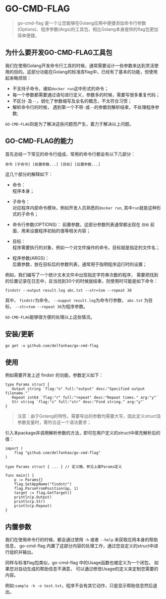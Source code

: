 # GO-CMD-FLAG

> go-cmd-flag 是一个让您能够在Golang应用中便捷添加命令行参数(Options)、程序参数(Args)的工具包，相比Golang本身提供的flag包更加简单便捷。

## 为什么要开发GO-CMD-FLAG工具包

我们在使用Golang开发命令行工具的时候，通常需要设计一些参数来达到灵活使用的目的。这部分功能在Golang的标准库flag中，已经有了基本的功能，但使用起来略烦琐：

- 不支持子命令，诸如``docker run``这中形式的命令；
- 每一个参数都需要通过语句进行定义，参数多的时候，需要写很多重复代码；
- 不区分``-``及``--``，弱化了参数缩写及全名的概念，不太符合习惯；  
- 解析命令行的时候， 遇到第一个不带``-``或``--``的参数则解析结束，不处理程序参数;

``GO-CMD-FLAG``则是为了解决这些问题而产生，着力于解决以上问题。

## GO-CMD-FLAG的能力

首先总结一下常见的命令行组成，常用的命令行都会有以下几部分：

``命令 [子命令] [前置参数...] [目标] [后置参数...]``

这几个部分的解释如下：

- 命令：   
  程序本身；
  
- 子命令：   
  对应程序内部命令模块，例如开发人员熟悉的``docker run``, 其中``run``就是这种形式的子命令；
  
- 命令行参数(OPTIONS)：
  前置参数，这部分参数列表通常都出现在 ``目标`` 前面，用来设置程序初始的值等相关内容；
  
- 目标：   
  程序需要执行的对象，例如一个对文件操作的命令，目标就是指定的文件名；
  
- 程序参数(ARGS)：   
  后置参数，放在目标后的参数列表，通常用于指明程序运行时的设置；
  
例如，我们编写了一个统计文本文件中出现指定字符串次数的程序， 需要把找到的位置记录在日志中，且当找到30个的时候就结束，则使用时可能是如下命令：

``findstr --output result.log abc.txt --str=tom --repeat 30``

其中， ``findstr``为命令， ``--oupput result.log``为命令行参数， ``abc.txt`` 为目标， ``--str=tom --repeat 30``为程序参数。

``GO-CMD-FLAG``能够很方便的处理以上这些情况。

## 安装/更新
```
go get -u github.com/delfanhao/go-cmd-flag
```

## 使用

例如需要开发上述 findstr 的功能，参数定义如下：

```
type Params struct {
   Output string `flag:"o" full:"output" desc:"Specified output filename."`
   Repeat int64 `flag:"r" full:"repeat" desc:"Repeat times." arg:"y"`
   Str string `flag:"s" full:"str" desc:"Find string." arg:"y"`
}
```

> 注意：由于Golang的特性，需要导出的参数均需要大写，因此定义struct及参数变量时，需符合这一个语法要求；

引入本package并调用解析参数的方法，即可在用户定义的struct中填充解析后的值：
```
import (
    flag "github.com/delfanhao/go-cmd-flag"
)

type Params struct { ... } // 定义略，参见上面Params定义

func main() {
	p := Params{}
	flag.SetAppName("findstr")
	flag.ParseFromPosition(&p, 1)
	target := flag.GetTarget()   
	println(p.Output)
	println(p.Str)
	println(p.Repeat)
}    
```

## 内置参数

我们在使用命令行的时候，都会通过使用 ``-h`` 或者 ``--help`` 来获取应用本身的帮助信息， go-cmd-flag 内置了这部分内容的处理工作，通过您自定义的struct中进行组织并输出。

同样与标准flag包类似，go-cmd-flag 中的Usage函数也被定义为一个闭包， 如果您对自动生成的帮助信息不满意， 可以通过修改Usage的定义来定制您需要的内容。

例如:``sample -h -o test.txt``，程序不会有其它动作，只是显示帮助信息然后退出。



